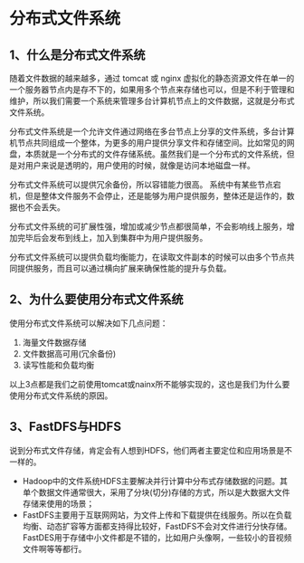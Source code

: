 # 分布式文件系统

## 1、什么是分布式文件系统

随着文件数据的越来越多，通过 tomcat 或 nginx 虚拟化的静态资源文件在单一的一个服务器节点内是存不下的，如果用多个节点来存储也可以，但是不利于管理和维护，所以我们需要一个系统来管理多台计算机节点上的文件数据，这就是分布式文件系统。

分布式文件系统是一个允许文件通过网络在多台节点上分享的文件系统，多台计算机节点共同组成一个整体，为更多的用户提供分享文件和存储空间。比如常见的网盘，本质就是一个分布式的文件存储系统。虽然我们是一个分布式的文件系统，但是对用户来说是透明的，用户使用的时候，就像是访问本地磁盘一样。

分布式文件系统可以提供冗余备份，所以容错能力很高。 系统中有某些节点宕机，但是整体文件服务不会停止，还是能够为用户提供服务，整体还是运作的，数据也不会丢失。

分布式文件系统的可扩展性强，增加或减少节点都很简单，不会影响线上服务，增加完毕后会发布到线上，加入到集群中为用户提供服务。

分布式文件系统可以提供负载均衡能力，在读取文件副本的时候可以由多个节点共同提供服务，而且可以通过横向扩展来确保性能的提升与负载。

## 2、为什么要使用分布式文件系统

使用分布式文件系统可以解决如下几点问题：

1. 海量文件数据存储
2. 文件数据高可用(冗余备份)
3. 读写性能和负载均衡

以上3点都是我们之前使用tomcat或nainx所不能够实现的，这也是我们为什么要使用分布式文件系统的原因。

## 3、FastDFS与HDFS

说到分布式文件存储，肯定会有人想到HDFS，他们两者主要定位和应用场景是不一样的。

- Hadoop中的文件系统HDFS主要解决并行计算中分布式存储数据的问题。其单个数据文件通常很大，采用了分块(切分)存储的方式，所以是大数据大文件存储来使用的场景；
- FastDFS主要用于互联网网站，为文件上传和下载提供在线服务。所以在负载均衡、动态扩容等方面都支持得比较好，FastDFS不会对文件进行分快存储。FastDES用于存储中小文件都是不错的，比如用户头像啊，一些较小的音视频文件啊等等都行。
